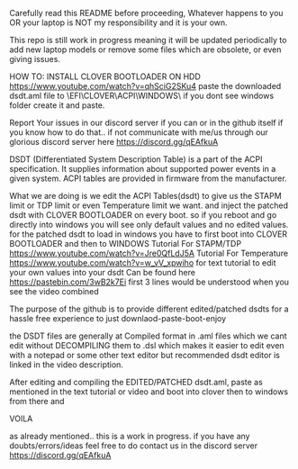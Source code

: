 Carefully read this README before proceeding, Whatever happens to you OR your laptop is NOT my responsibility and it is your own.

This repo is still work in progress meaning it will be updated periodically to add new laptop models or remove some files which are obsolete, or even giving issues. 

HOW TO: INSTALL CLOVER BOOTLOADER ON HDD https://www.youtube.com/watch?v=qhSciG2SKu4
paste the downloaded dsdt.aml file to \EFI\CLOVER\ACPI\WINDOWS\  if you dont see windows folder create it and paste. 

Report Your issues in our discord server if you can or in the github itself if you know how to do that.. if not communicate with me/us through our glorious discord server here https://discord.gg/qEAfkuA

DSDT (Differentiated System Description Table) is a part of the ACPI specification. It supplies information about supported power events in a given system. ACPI tables are provided in firmware from the manufacturer.

What we are doing is we edit the ACPI Tables(dsdt) to give us the STAPM limit or TDP limit or even Temperature limit we want. and inject the patched dsdt with CLOVER BOOTLOADER on every boot. so if you reboot and go directly into windows you will see only default values and no edited values. for the patched dsdt to load in windows you have to first boot into CLOVER BOOTLOADER and then to WINDOWS
Tutorial For STAPM/TDP  https://www.youtube.com/watch?v=Jre0QfLdJ5A
Tutorial For Temperature  https://www.youtube.com/watch?v=w_vV_xpwiho
for text tutorial to edit your own values into your dsdt Can be found here https://pastebin.com/3wB2k7Ei first 3 lines would be understood when you see the video combined

The purpose of the github is to provide different edited/patched dsdts for a hassle free experience to just downlaod-paste-boot-enjoy  

the DSDT files are generally at Compiled format in .aml files which we cant edit without DECOMPILING them to .dsl which makes it easier to edit even with a notepad or some other text editor but recommended dsdt editor is linked in the video description.

After editing and compiling the EDITED/PATCHED dsdt.aml, paste as mentioned in the text tutorial or video and boot into clover then to windows from there and

VOILA

as already mentioned.. this is a work in progress. if you have any doubts/errors/ideas feel free to do contact us in the discord server https://discord.gg/qEAfkuA
